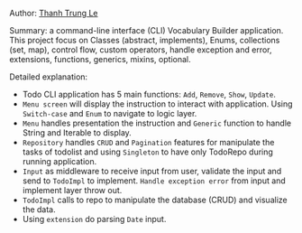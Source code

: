 Author: [Thanh Trung Le](https://github.com/lethanhtrung95ee)

Summary: a command-line interface (CLI) Vocabulary Builder application. This project focus on Classes (abstract,
implements), Enums, collections (set, map), control flow, custom operators, handle exception and error, extensions,
functions, generics, mixins, optional.

Detailed explanation:

- Todo CLI application has 5 main functions: `Add`, `Remove`, `Show`, `Update`.
- `Menu screen` will display the instruction to interact with application. Using `Switch-case` and `Enum` to navigate to
  logic layer.
- `Menu` handles presentation the instruction and `Generic` function to handle String and Iterable<String> to display.
- `Repository` handles `CRUD` and `Pagination` features for manipulate the tasks of todolist and using `Singleton` to
  have only TodoRepo during running application.
- `Input` as middleware to receive input from user, validate the input and send to `TodoImpl` to
  implement. `Handle exception error` from input and implement layer throw out.
- `TodoImpl` calls to repo to manipulate the database (CRUD) and visualize the data.
- Using `extension` do parsing `Date` input.

